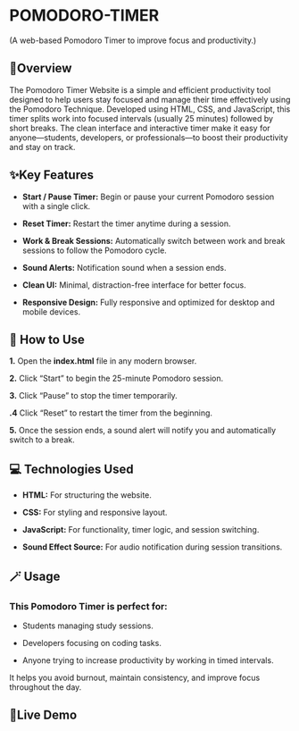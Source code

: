 # POMODORO-TIMER
(A web-based Pomodoro Timer to improve focus and productivity.)

## 🌟Overview

The Pomodoro Timer Website is a simple and efficient productivity tool designed to help users stay focused and manage their time effectively using the Pomodoro Technique. Developed using HTML, CSS, and JavaScript, this timer splits work into focused intervals (usually 25 minutes) followed by short breaks. The clean interface and interactive timer make it easy for anyone—students, developers, or professionals—to boost their productivity and stay on track.


## ✨Key Features

* **Start / Pause Timer:** Begin or pause your current Pomodoro session with a single click.

* **Reset Timer:** Restart the timer anytime during a session.

* **Work & Break Sessions:** Automatically switch between work and break sessions to follow the Pomodoro cycle.

* **Sound Alerts:** Notification sound when a session ends.

* **Clean UI:** Minimal, distraction-free interface for better focus.

*  **Responsive Design:** Fully responsive and optimized for desktop and mobile devices.


  ## 🚀 How to Use

 **1.**  Open the **index.html**  file in any modern browser.

**2.**  Click “Start” to begin the 25-minute Pomodoro session.

**3.**  Click “Pause” to stop the timer temporarily.

**.4**  Click “Reset” to restart the timer from the beginning.

**5.**  Once the session ends, a sound alert will notify you and automatically switch to a break.


## 💻 Technologies Used

* **HTML:** For structuring the website.

* **CSS:** For styling and responsive layout.

* **JavaScript:** For functionality, timer logic, and session switching.

* **Sound Effect Source:** For audio notification during session transitions.
  

## 🪄 Usage

### This Pomodoro Timer is perfect for:

* Students managing study sessions.

* Developers focusing on coding tasks.

* Anyone trying to increase productivity by working in timed intervals.

It helps you avoid burnout, maintain consistency, and improve focus throughout the day.

## 🔗Live Demo

<a href="file:///C:/Users/lenovo/Documents/POMODORO-TIMER/index.html" title = "POMODORO TIMER WEBSITE"></a>


